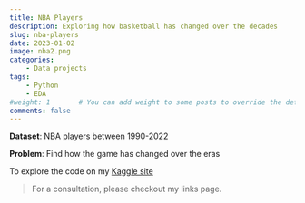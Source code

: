 ```yaml
---
title: NBA Players
description: Exploring how basketball has changed over the decades
slug: nba-players
date: 2023-01-02
image: nba2.png
categories:
    - Data projects
tags:
    - Python
    - EDA
#weight: 1       # You can add weight to some posts to override the default sorting (date descending)
comments: false
---
```


**Dataset**: NBA players between 1990-2022

**Problem**: Find how the game has changed over the eras

To explore the code on my [Kaggle site](https://www.kaggle.com/code/wilomentena/nba-players-eda-svm-visualisations)

> For a consultation, please checkout my links page.
